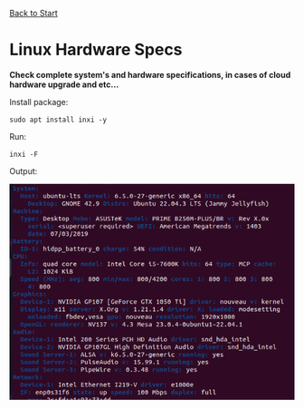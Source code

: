 [Back to Start](../../README.md)

# Linux Hardware Specs

**Check complete system's and hardware specifications, in cases of cloud hardware upgrade and etc...**

Install package:

```
sudo apt install inxi -y
```

Run:

```
inxi -F
```

Output:

![Hardware and System's Output](../../images/hardware_specs_commands.png)
